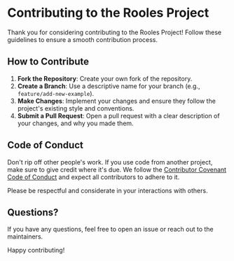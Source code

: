 # Contributing to the Rooles Project

Thank you for considering contributing to the Rooles Project! Follow these guidelines to ensure a smooth contribution process.

## How to Contribute

1. **Fork the Repository**: Create your own fork of the repository.
2. **Create a Branch**: Use a descriptive name for your branch (e.g., `feature/add-new-example`).
3. **Make Changes**: Implement your changes and ensure they follow the project's existing style and conventions.
4. **Submit a Pull Request**: Open a pull request with a clear description of your changes, and why you made them.

## Code of Conduct

Don't rip off other people's work. If you use code from another project, make sure to give credit where it's due. We follow the [Contributor Covenant Code of Conduct](https://www.contributor-covenant.org/version/2/0/code_of_conduct/) and expect all contributors to adhere to it.

Please be respectful and considerate in your interactions with others.

## Questions?

If you have any questions, feel free to open an issue or reach out to the maintainers.

Happy contributing!
